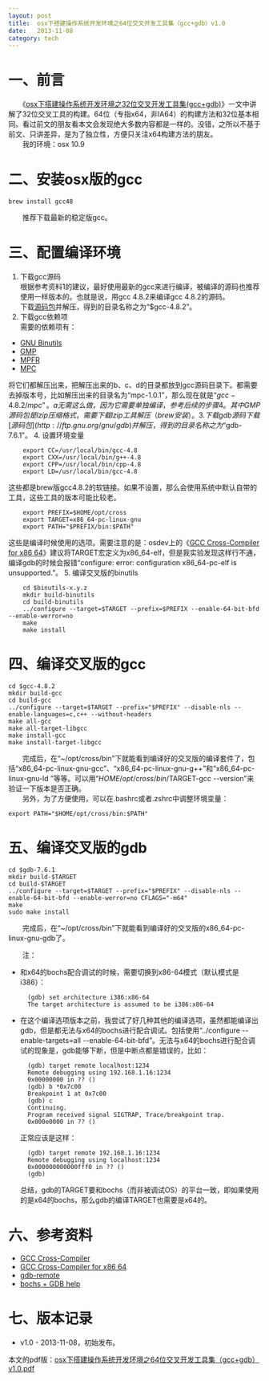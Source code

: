 ```yaml
---
layout: post
title:  osx下搭建操作系统开发环境之64位交叉开发工具集（gcc+gdb）v1.0
date:   2013-11-08
category: tech
---
```


# 一、前言 #
　　《[osx下搭建操作系统开发环境之32位交叉开发工具集(gcc+gdb)](http://boxcounter.com/2013/11/04/osx%E4%B8%8B%E6%90%AD%E5%BB%BA%E6%93%8D%E4%BD%9C%E7%B3%BB%E7%BB%9F%E5%BC%80%E5%8F%91%E7%8E%AF%E5%A2%83%E4%B9%8B32%E4%BD%8D%E4%BA%A4%E5%8F%89%E5%BC%80%E5%8F%91%E5%B7%A5%E5%85%B7%E9%9B%86%EF%BC%88gcc+gdb%EF%BC%89v1.1)》一文中讲解了32位交叉工具的构建。64位（专指x64，非IA64）的构建方法和32位基本相同。看过前文的朋友看本文会发现绝大多数内容都是一样的。没错，之所以不基于前文、只讲差异，是为了独立性，方便只关注x64构建方法的朋友。  
　　我的环境：osx 10.9


# 二、安装osx版的gcc #
    brew install gcc48
　　推荐下载最新的稳定版gcc。


# 三、配置编译环境 #

1. 下载gcc源码  
   根据参考资料1的建议，最好使用最新的gcc来进行编译，被编译的源码也推荐使用一样版本的。也就是说，用gcc 4.8.2来编译gcc 4.8.2的源码。  
   下载[源码包](http://ftp.gnu.org/gnu/gcc)并解压，得到的目录名称之为“$gcc-4.8.2”。
2. 下载gcc依赖项  
   需要的依赖项有：
  * [GNU Binutils](https://gnu.org/software/binutils/)
  * [GMP](http://gmplib.org/)
  * [MPFR](http://www.mpfr.org/)
  * [MPC](http://multiprecision.org/)

   将它们都解压出来，把解压出来的b、c、d的目录都放到gcc源码目录下。都需要去掉版本号，比如解压出来的目录名为“mpc-1.0.1”，那么现在就是“$gcc-4.8.2/mpc”。a无需这么做，因为它需要单独编译，参考后续的步骤4。  
   其中GMP源码包是lzip压缩格式，需要下载lzip工具解压（brew安装）。
3. 下载gdb源码  
   下载[源码包](http://ftp.gnu.org/gnu/gdb)并解压，得到的目录名称之为“$gdb-7.6.1”。
4. 设置环境变量

        export CC=/usr/local/bin/gcc-4.8
        export CXX=/usr/local/bin/g++-4.8
        export CPP=/usr/local/bin/cpp-4.8
        export LD=/usr/local/bin/gcc-4.8
   这些都是brew版gcc4.8.2的软链接。如果不设置，那么会使用系统中默认自带的工具，这些工具的版本可能比较老。
       
        export PREFIX=$HOME/opt/cross
        export TARGET=x86_64-pc-linux-gnu
        export PATH="$PREFIX/bin:$PATH"
   这些是编译时候使用的选项。需要注意的是：osdev上的《[GCC Cross-Compiler for x86 64](http://wiki.osdev.org/GCC_Cross-Compiler_for_x86_64)》建议将TARGET宏定义为x86_64-elf，但是我实验发现这样行不通，编译gdb的时候会报错“configure: error: configuration x86_64-pc-elf is unsupported.”。
5. 编译交叉版的binutils

        cd $binutils-x.y.z
        mkdir build-binutils
        cd build-binutils
        ../configure --target=$TARGET --prefix=$PREFIX --enable-64-bit-bfd --enable-werror=no
        make
        make install


# 四、编译交叉版的gcc #
    cd $gcc-4.8.2
    mkdir build-gcc
    cd build-gcc
    ../configure --target=$TARGET --prefix="$PREFIX" --disable-nls --enable-languages=c,c++ --without-headers
    make all-gcc
    make all-target-libgcc
    make install-gcc
    make install-target-libgcc
　　完成后，在“~/opt/cross/bin”下就能看到编译好的交叉版的编译套件了，包括“x86\_64-pc-linux-gnu-gcc”、“x86\_64-pc-linux-gnu-g++”和“x86\_64-pc-linux-gnu-ld ”等等。可以用“$HOME/opt/cross/bin/$TARGET-gcc --version”来验证一下版本是否正确。  
　　另外，为了方便使用，可以在.bashrc或者.zshrc中调整环境变量：

    export PATH="$HOME/opt/cross/bin:$PATH"


# 五、编译交叉版的gdb #
    cd $gdb-7.6.1
    mkdir build-$TARGET
    cd build-$TARGET
    ../configure --target=$TARGET --prefix="$PREFIX" --disable-nls --enable-64-bit-bfd --enable-werror=no CFLAGS="-m64"
    make
    sudo make install

　　完成后，在“~/opt/cross/bin”下就能看到编译好的交叉版的x86_64-pc-linux-gnu-gdb了。

　　注：

* 和x64的bochs配合调试的时候，需要切换到x86-64模式（默认模式是i386）：

        (gdb) set architecture i386:x86-64
        The target architecture is assumed to be i386:x86-64
* 在这个编译选项版本之前，我尝试了好几种其他的编译选项，虽然都能编译出gdb，但是都无法与x64的bochs进行配合调试。包括使用“../configure --enable-targets=all --enable-64-bit-bfd”。无法与x64的bochs进行配合调试的现象是，gdb能够下断，但是中断点都是错误的，比如：

        (gdb) target remote localhost:1234
        Remote debugging using 192.168.1.16:1234
        0x00000000 in ?? ()
        (gdb) b *0x7c00
        Breakpoint 1 at 0x7c00
        (gdb) c
        Continuing.
        Program received signal SIGTRAP, Trace/breakpoint trap.
        0x000e0000 in ?? ()
  正常应该是这样：

        (gdb) target remote 192.168.1.16:1234
        Remote debugging using localhost:1234
        0x000000000000fff0 in ?? ()
        (gdb)
  总结，gdb的TARGET要和bochs（而非被调试OS）的平台一致，即如果使用的是x64的bochs，那么gdb的编译TARGET也需要是x64的。


# 六、参考资料 #

* [GCC Cross-Compiler](http://wiki.osdev.org/GCC_Cross-Compiler)
* [GCC Cross-Compiler for x86 64](http://wiki.osdev.org/GCC_Cross-Compiler_for_x86_64)
* [gdb-remote](http://www.cs.utah.edu/~manua/sim_doc/simics-reference-manual-public-all/topic96.html)
* [bochs + GDB help](http://sourceforge.net/p/bochs/discussion/39592/thread/a489c7f1)


# 七、版本记录 #

* v1.0 - 2013-11-08，初始发布。


本文的pdf版：[osx下搭建操作系统开发环境之64位交叉开发工具集（gcc+gdb）v1.0.pdf](/attachments/2013-11-08/osx下搭建操作系统开发环境之64位交叉开发工具集（gcc+gdb）v1.0.pdf)
